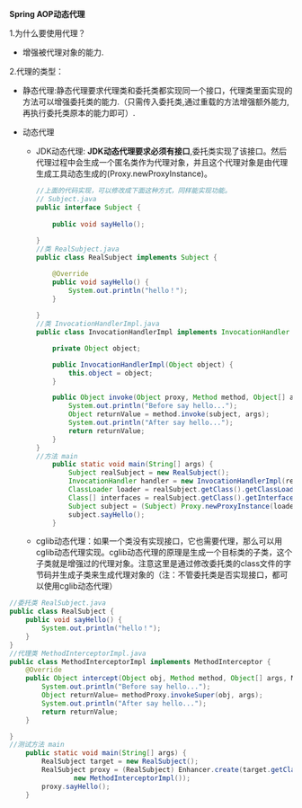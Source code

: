 **Spring AOP动态代理**

1.为什么要使用代理？

- 增强被代理对象的能力.

2.代理的类型：

 - 静态代理:静态代理要求代理类和委托类都实现同一个接口，代理类里面实现的方法可以增强委托类的能力.（只需传入委托类,通过重载的方法增强额外能力,再执行委托类原本的能力即可）.

 - 动态代理

    - JDK动态代理: **JDK动态代理要求必须有接口**,委托类实现了该接口。然后代理过程中会生成一个匿名类作为代理对象，并且这个代理对象是由代理生成工具动态生成的(Proxy.newProxyInstance)。

      ```java
      //上面的代码实现，可以修改成下面这种方式，同样能实现功能。
      // Subject.java
      public interface Subject {
          
          public void sayHello();
          
      }
      //类 RealSubject.java
      public class RealSubject implements Subject {
      
          @Override
          public void sayHello() {
              System.out.println("hello！");
          }
          
      }
      //类 InvocationHandlerImpl.java
      public class InvocationHandlerImpl implements InvocationHandler {
      
          private Object object;
      
          public InvocationHandlerImpl(Object object) {
              this.object = object;
          }
      
          public Object invoke(Object proxy, Method method, Object[] args) throws Throwable {
              System.out.println("Before say hello...");
              Object returnValue = method.invoke(subject, args);
              System.out.println("After say hello...");
              return returnValue;
          }
      }
      //方法 main
          public static void main(String[] args) {
              Subject realSubject = new RealSubject();
              InvocationHandler handler = new InvocationHandlerImpl(realSubject);
              ClassLoader loader = realSubject.getClass().getClassLoader();
              Class[] interfaces = realSubject.getClass().getInterfaces();
              Subject subject = (Subject) Proxy.newProxyInstance(loader, interfaces, handler);
              subject.sayHello();
          }
      ```

      

    - cglib动态代理：如果一个类没有实现接口，它也需要代理，那么可以用cglib动态代理实现。cglib动态代理的原理是生成一个目标类的子类，这个子类就是增强过的代理对象。注意这里是通过修改委托类的class文件的字节码并生成子类来生成代理对象的（注：不管委托类是否实现接口，都可以使用cglib动态代理）

```java
//委托类 RealSubject.java
public class RealSubject {
    public void sayHello() {
        System.out.println("hello！");
    }
}
//代理类 MethodInterceptorImpl.java
public class MethodInterceptorImpl implements MethodInterceptor {
    @Override
    public Object intercept(Object obj, Method method, Object[] args, MethodProxy methodProxy) throws Throwable {
        System.out.println("Before say hello...");
        Object returnValue= methodProxy.invokeSuper(obj, args);
        System.out.println("After say hello...");
        return returnValue;
    }

}
//测试方法 main
    public static void main(String[] args) {
        RealSubject target = new RealSubject();
        RealSubject proxy = (RealSubject) Enhancer.create(target.getClass(),
                new MethodInterceptorImpl());
        proxy.sayHello();
    }
```















